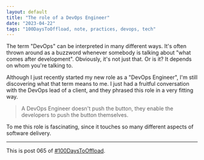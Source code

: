 ```yaml
---
layout: default
title: "The role of a DevOps Engineer"
date: "2023-04-22"
tags: "100DaysToOffload, note, practices, devops, tech"
---
```


The term "DevOps" can be interpreted in many different ways. It's often thrown around as a buzzword whenever somebody is talking about "what comes after development". Obviously, it's not just that. Or is it? It depends on whom you're talking to.

Although I just recently started my new role as a "DevOps Engineer", I'm still discovering what that term means to me. I just had a fruitful conversation with the DevOps lead of a client, and they phrased this role in a very fitting way.

> A DevOps Engineer doesn't push the button, they enable the developers to push the button themselves.

To me this role is fascinating, since it touches so many different aspects of software delivery.

---

This is post 065 of [#100DaysToOffload](https://100daystooffload.com/).
